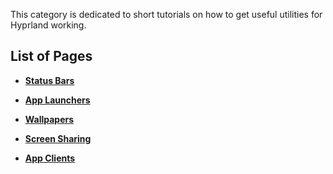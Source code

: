 This category is dedicated to short tutorials on how to get useful utilities for
Hyprland working.

## List of Pages

- **[Status Bars](https://github.com/hyprwm/Hyprland/wiki/Status-Bars)**

- **[App Launchers](https://github.com/hyprwm/Hyprland/wiki/App-Launchers)**

- **[Wallpapers](https://github.com/hyprwm/Hyprland/wiki/Wallpapers)**

- **[Screen Sharing](https://github.com/hyprwm/Hyprland/wiki/Screen-Sharing)**

- **[App Clients](https://github.com/hyprwm/Hyprland/wiki/App-Clients)**
